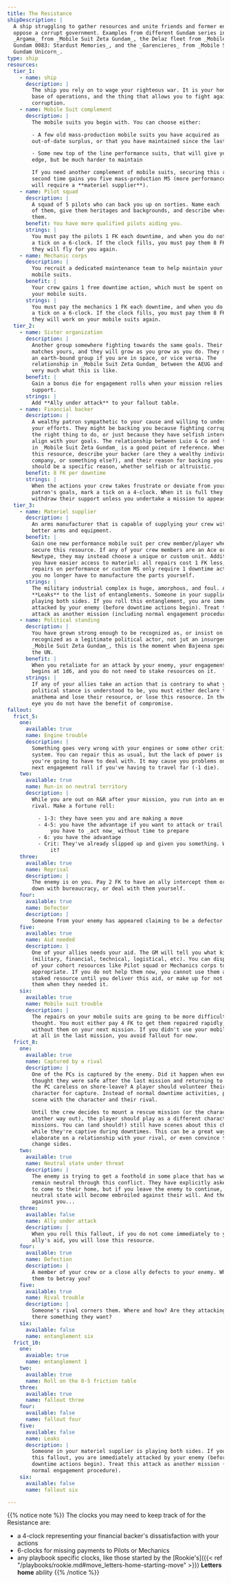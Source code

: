 ```yaml
---
title: The Resistance
shipDescription: |
  A ship struggling to gather resources and unite friends and former enemies to
  oppose a corrupt government. Examples from different Gundam series include the
  _Argama_ from _Mobile Suit Zeta Gundam_, the Delaz fleet from _Mobile Suit
  Gundam 0083: Stardust Memories_, and the _Garencieres_ from _Mobile Suit
  Gundam Unicorn_.
type: ship
resources:
  tier_1:
    - name: ship
      description: |
        The ship you rely on to wage your righteous war. It is your home, your
        base of operations, and the thing that allows you to fight against the
        corruption.
    - name: Mobile Suit complement
      description: |
        The mobile suits you begin with. You can choose either:

        - A few old mass-production mobile suits you have acquired as
        out-of-date surplus, or that you have maintained since the last war

        - Some new top of the line performance suits, that will give you an
        edge, but be much harder to maintain

        If you need another complement of mobile suits, securing this resource a
        second time gains you five mass-production MS (more performance suits
        will require a **materiel supplier**).
    - name: Pilot squad
      description: |
        A squad of 5 pilots who can back you up on sorties. Name each
        of them, give them heritages and backgrounds, and describe where you met
        them.
      benefit: You have more qualified pilots aiding you.
      strings: |
        You must pay the pilots 1 FK each downtime, and when you do not mark
        a tick on a 6-clock. If the clock fills, you must pay them 8 FK before
        they will fly for you again.
    - name: Mechanic corps
      description: |
        You recruit a dedicated maintenance team to help maintain your crew's
        mobile suits.
      benefit: |
        Your crew gains 1 free downtime action, which must be spent on repairing
        your mobile suits.
      strings: |
        You must pay the mechanics 1 FK each downtime, and when you do not mark
        a tick on a 6-clock. If the clock fills, you must pay them 8 FK before
        they will work on your mobile suits again.
  tier_2:
    - name: Sister organization
      description: |
        Another group somewhere fighting towards the same goals. Their strength
        matches yours, and they will grow as you grow as you do. They might be
        an earth-bound group if you are in space, or vice versa. The
        relationship in _Mobile Suit Zeta Gundam_ between the AEUG and Karaba is
        very much what this is like.
      benefit: |
        Gain a bonus die for engagement rolls when your mission relies on their
        support.
      strings: |
        Add **Ally under attack** to your fallout table.
    - name: Financial backer
      description: |
        A wealthy patron sympathetic to your cause and willing to underwrite
        your efforts. They might be backing you because fighting corruption is
        the right thing to do, or just because they have selfish interests that
        align with your goals. The relationship between Luio & Co and the AEUG
        in _Mobile Suit Zeta Gundam_ is a good point of reference. When you win
        this resource, describe your backer (are they a wealthy individual, a
        company, or something else?), and their reason for backing you. This
        should be a specific reason, whether selfish or altruistic.
      benefit: 8 FK per downtime
      strings: |
        When the actions your crew takes frustrate or deviate from your
        patron's goals, mark a tick on a 4-clock. When it is full they will
        withdraw their support unless you undertake a mission to appease them.
  tier_3:
    - name: Materiel supplier
      description: |
        An arms manufacturer that is capable of supplying your crew with new and
        better arms and equipment.
      benefit: |
        Gain one new performance mobile suit per crew member/player when you
        secure this resource. If any of your crew members are an Ace or a
        Newtype, they may instead choose a unique or custom unit. Additionally,
        you have easier access to materiel: all repairs cost 1 FK less, and
        repairs on performance or custom MS only require 1 downtime action since
        you no longer have to manufacture the parts yourself.
      strings: |
        The military industrial complex is huge, amorphous, and foul. Add
        **Leaks** to the list of entanglements. Someone in your supplier is
        playing both sides. If you roll this entanglement, you are immediately
        attacked by your enemy (before downtime actions begin). Treat this
        attack as another mission (including normal engagement procedure).
    - name: Political standing
      description: |
        You have grown strong enough to be recognized as, or insist on being
        recognized as a legitimate political actor, not jut an insurgency. In
        _Mobile Suit Zeta Gundam_, this is the moment when Bajeena speaks before
        the UN.
      benefit: |
        When you retaliate for an attack by your enemy, your engagement roll
        begins at 1d6, and you do not need to stake resources on it.
      strings: |
        If any of your allies take an action that is contrary to what your
        political stance is understood to be, you must either declare them
        anathema and lose their resource, or lose this resource. In the public
        eye you do not have the benefit of compromise.
fallout:
  frict_5:
    one:
      available: true
      name: Engine trouble
      description: |
        Something goes very wrong with your engines or some other critical ship
        system. You can repair this as usual, but the lack of power is something
        you're going to have to deal with. It may cause you problems on your
        next engagement roll if you've having to travel far (-1 die).
    two:
      available: true
      name: Run-in on neutral territory
      description: |
        While you are out on R&R after your mission, you run into an enemy or
        rival. Make a fortune roll:

          - 1-3: they have seen you and are making a move
          - 4-5: you have the advantage if you want to attack or trail them, but
              you have to _act now_ without time to prepare
          - 6: you have the advantage
          - Crit: They've already slipped up and given you something. What is
              it?
    three:
      available: true
      name: Reprisal
      description: |
        The enemy is on you. Pay 2 FK to have an ally intercept them or bog them
        down with bureaucracy, or deal with them yourself.
    four:
      available: true
      name: Defector
      description: |
        Someone from your enemy has appeared claiming to be a defector.
    five:
      available: true
      name: Aid needed
      description: |
        One of your allies needs your aid. The GM will tell you what kind
        (military, financial, technical, logistical, etc). You can dispatch one
        of your cohort resources like Pilot squad or Mechanics corps to aid if
        appropriate. If you do not help them now, you cannot use them as a
        staked resource until you deliver this aid, or make up for not helping
        them when they needed it.
    six:
      available: true
      name: Mobile suit trouble
      description: |
        The repairs on your mobile suits are going to be more difficult than you
        thought. You must either pay 4 FK to get them repaired rapidly, or do
        without them on your next mission. If you didn't use your mobile suits
        at all in the last mission, you avoid fallout for now.
  frict_8:
    one:
      available: true
      name: Captured by a rival
      description: |
        One of the PCs is captured by the enemy. Did it happen when everyone
        thought they were safe after the last mission and returning to base? Was
        the PC careless on shore-leave? A player should volunteer their
        character for capture. Instead of normal downtime activities, play out a
        scene with the character and their rival.

        Until the crew decides to mount a rescue mission (or the character finds
        another way out), the player should play as a different character during
        missions. You can (and should!) still have scenes about this character
        while they're captive during downtimes. This can be a great way to
        elaborate on a relationship with your rival, or even convince them to
        change sides.
    two:
      available: true
      name: Neutral state under threat
      description: |
        The enemy is trying to get a foothold in some place that has worked to
        remain neutral through this conflict. They have explicitly asked you not
        to come to their home, but if you leave the enemy to continue, the
        neutral state will become embroiled against their will. And they will be
        against you...
    three:
      available: false
      name: Ally under attack
      description: |
        When you roll this fallout, if you do not come immediately to your
        ally's aid, you will lose this resource.
    four:
      available: true
      name: Defection
      description: |
        A member of your crew or a close ally defects to your enemy. What pushed
        them to betray you?
    five:
      available: true
      name: Rival trouble
      description: |
        Someone's rival corners them. Where and how? Are they attacking, or is
        there something they want?
    six:
      available: false
      name: entanglement six
  frict_10:
    one:
      avaiable: true
      name: entanglement 1
    two:
      available: true
      name: Roll on the 0-5 friction table
    three:
      available: true
      name: fallout three
    four:
      available: false
      name: fallout four
    five:
      available: false
      name: Leaks
      description: |
        Someone in your materiel supplier is playing both sides. If you roll
        this fallout, you are immediately attacked by your enemy (before
        downtime actions begin). Treat this attack as another mission (including
        normal engagement procedure).
    six:
      available: false
      name: fallout six

---
```


{{% notice note %}}
The clocks you may need to keep track of for the Resistance are:

- a 4-clock representing your financial backer's dissatisfaction with your
    actions
- 6-clocks for missing payments to Pilots or Mechanics
- any playbook specific clocks, like those started by the [Rookie's]({{< ref
    "/playbooks/rookie.md#move_letters-home-starting-move" >}}) **Letters home** ability
{{% /notice %}}
